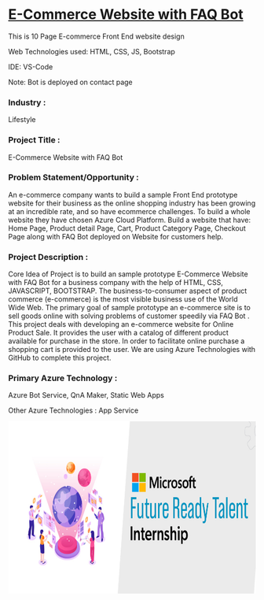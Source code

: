 # <a href="https://ashy-forest-0978d2910.azurestaticapps.net/index.html">E-Commerce Website with FAQ Bot</a>

This is 10 Page E-commerce Front End website design

Web Technologies used: HTML, CSS, JS, Bootstrap

IDE: VS-Code

Note: Bot is deployed on contact page

### Industry :
Lifestyle


### Project Title :
E-Commerce Website with FAQ Bot


### Problem Statement/Opportunity :
An e-commerce company wants to build a sample Front End prototype website for their business as the online shopping industry has been growing at an incredible rate, and so have ecommerce challenges. To build a whole website they have chosen Azure Cloud Platform. Build a website that have: Home Page, Product detail Page, Cart, Product Category Page, Checkout Page along with FAQ Bot deployed on Website for customers help.


### Project Description :
Core Idea of Project is to build an sample prototype E-Commerce Website with FAQ Bot for a business company with the help of HTML, CSS, JAVASCRIPT, BOOTSTRAP. The business-to-consumer aspect of product commerce (e-commerce) is the most visible business use of the World Wide Web. The primary goal of sample prototype an e-commerce site is to sell goods online with solving problems of customer speedily via FAQ Bot . This project deals with developing an e-commerce website for Online Product Sale. It provides the user with a catalog of different product available for purchase in the store. In order to facilitate online purchase a shopping cart is provided to the user. We are using Azure Technologies with GitHub to complete this project.


### Primary Azure Technology :
Azure Bot Service, QnA Maker, Static Web Apps


Other Azure Technologies :
App Service

<a href="https://futurereadytalent.in/"><p align= "center"><img src="FRT.jpeg" width="700" height= "350"></p></a>  
